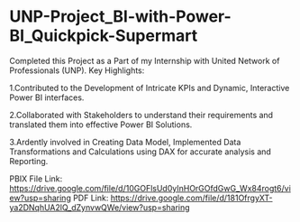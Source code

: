 # UNP-Project_BI-with-Power-BI_Quickpick-Supermart

Completed this Project as a Part of my Internship with United Network of Professionals (UNP). Key Highlights:

1.Contributed to the Development of Intricate KPIs and Dynamic, Interactive Power BI interfaces.

2.Collaborated with Stakeholders to understand their requirements and translated them into effective Power BI Solutions.

3.Ardently involved in Creating Data Model, Implemented Data Transformations and Calculations using DAX for accurate analysis and Reporting.

PBIX File Link: https://drive.google.com/file/d/10GOFlsUd0yInHOrGOfdGwG_Wx84rogt6/view?usp=sharing
PDF Link: https://drive.google.com/file/d/181OfrgyXT-ya2DNqhUA2lQ_dZynvwQWe/view?usp=sharing
